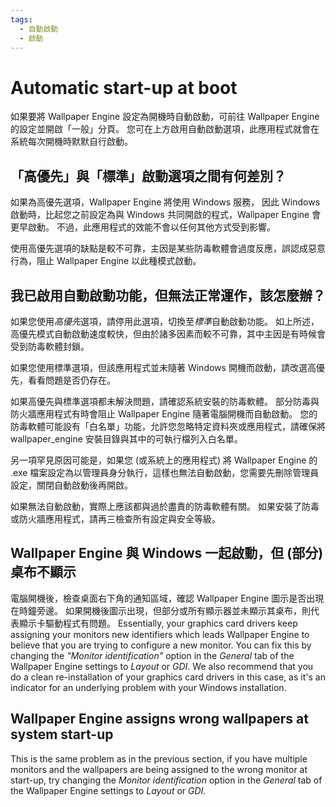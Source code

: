 ```yaml
---
tags:
  - 自動啟動
  - 啟動
---
```


# Automatic start-up at boot

如果要將 Wallpaper Engine 設定為開機時自動啟動，可前往 Wallpaper Engine 的設定並開啟「一般」分頁。 您可在上方啟用自動啟動選項，此應用程式就會在系統每次開機時默默自行啟動。

## 「高優先」與「標準」啟動選項之間有何差別？

如果為高優先選項，Wallpaper Engine 將使用 Windows 服務， 因此 Windows 啟動時，比起您之前設定為與 Windows 共同開啟的程式，Wallpaper Engine 會更早啟動。 不過，此應用程式的效能不會以任何其他方式受到影響。

使用高優先選項的缺點是較不可靠，主因是某些防毒軟體會過度反應，誤認成惡意行為，阻止 Wallpaper Engine 以此種模式啟動。

## 我已啟用自動啟動功能，但無法正常運作，該怎麼辦？

如果您使用*高優先*選項，請停用此選項，切換至*標準*自動啟動功能。 如上所述，高優先模式自動啟動速度較快，但由於諸多因素而較不可靠，其中主因是有時候會受到防毒軟體封鎖。

如果您使用標準選項，但該應用程式並未隨著 Windows 開機而啟動，請改選高優先，看看問題是否仍存在。

如果高優先與標準選項都未解決問題，請確認系統安裝的防毒軟體。 部分防毒與防火牆應用程式有時會阻止 Wallpaper Engine 隨著電腦開機而自動啟動。 您的防毒軟體可能設有「白名單」功能，允許您忽略特定資料夾或應用程式，請確保將 wallpaper_engine 安裝目錄與其中的可執行檔列入白名單。

另一項罕見原因可能是，如果您 (或系統上的應用程式) 將 Wallpaper Engine 的 .exe 檔案設定為以管理員身分執行，這樣也無法自動啟動，您需要先刪除管理員設定，關閉自動啟動後再開啟。

如果無法自動啟動，實際上應該都與過於盡責的防毒軟體有關。 如果安裝了防毒或防火牆應用程式，請再三檢查所有設定與安全等級。

## Wallpaper Engine 與 Windows 一起啟動，但 (部分) 桌布不顯示

 電腦開機後，檢查桌面右下角的通知區域，確認 Wallpaper Engine 圖示是否出現在時鐘旁邊。 如果開機後圖示出現，但部分或所有顯示器並未顯示其桌布，則代表顯示卡驅動程式有問題。 Essentially, your graphics card drivers keep assigning your monitors new identifiers which leads Wallpaper Engine to believe that you are trying to configure a new monitor. You can fix this by changing the *"Monitor identification"* option in the *General* tab of the Wallpaper Engine settings to *Layout* or *GDI*. We also recommend that you do a clean re-installation of your graphics card drivers in this case, as it's an indicator for an underlying problem with your Windows installation.

 ## Wallpaper Engine assigns wrong wallpapers at system start-up

 This is the same problem as in the previous section, if you have multiple monitors and the wallpapers are being assigned to the wrong monitor at start-up, try changing the *Monitor identification* option in the *General* tab of the Wallpaper Engine settings to *Layout* or *GDI*.